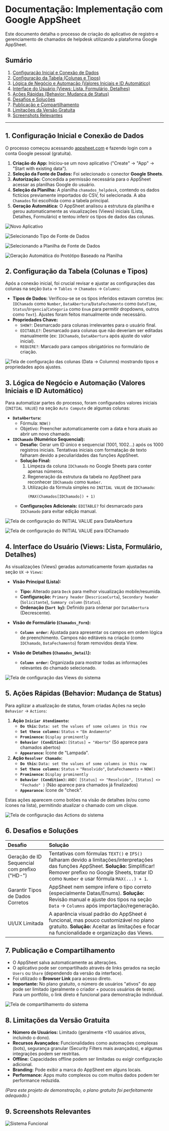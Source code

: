 # Documentação: Implementação com Google AppSheet

Este documento detalha o processo de criação do aplicativo de registro e gerenciamento de chamados de helpdesk utilizando a plataforma Google AppSheet.

## Sumário

1.  [Configuração Inicial e Conexão de Dados](#1-configuração-inicial-e-conexão-de-dados)
2.  [Configuração da Tabela (Colunas e Tipos)](#2-configuração-da-tabela-colunas-e-tipos)
3.  [Lógica de Negócio e Automação (Valores Iniciais e ID Automático)](#3-lógica-de-negócio-e-automação-valores-iniciais-e-id-automático)
4.  [Interface do Usuário (Views: Lista, Formulário, Detalhes)](#4-interface-do-usuário-views-lista-formulário-detalhes)
5.  [Ações Rápidas (Behavior: Mudança de Status)](#5-ações-rápidas-behavior-mudança-de-status)
6.  [Desafios e Soluções](#6-desafios-e-soluções)
7.  [Publicação e Compartilhamento](#7-publicação-e-compartilhamento)
8.  [Limitações da Versão Gratuita](#8-limitações-da-versão-gratuita)
9.  [Screenshots Relevantes](#9-screenshots-relevantes)

---

## 1. Configuração Inicial e Conexão de Dados

O processo começou acessando [appsheet.com](https://www.appsheet.com/) e fazendo login com a conta Google pessoal (gratuita).

1.  **Criação do App:** Iniciou-se um novo aplicativo ("Create" -> "App" -> "Start with existing data").
2.  **Seleção da Fonte de Dados:** Foi selecionado o conector **Google Sheets**.
3.  **Autorização:** Concedida a permissão necessária para o AppSheet acessar as planilhas Google do usuário.
4.  **Seleção da Planilha:** A planilha `chamados_helpdesk`, contendo os dados fictícios previamente importados do CSV, foi selecionada. A aba `Chamados` foi escolhida como a tabela principal.
5.  **Geração Automática:** O AppSheet analisou a estrutura da planilha e gerou automaticamente as visualizações (Views) iniciais (Lista, Detalhes, Formulário) e tentou inferir os tipos de dados das colunas.

![Novo Aplicativo](google-appsheet/screenshots/HelpdeskAPP_Inicio1.png)

![Selecionando Tipo de Fonte de Dados](google-appsheet/screenshots/HelpdeskAPP_inicio2.png)

![Selecionando a Planilha de Fonte de Dados](google-appsheet/screenshots/HelpdeskAPP_inicio3.png)

![Geração Automática do Protótipo Baseado na Planilha](google-appsheet/screenshots/HelpdeskAPP_inicio4.png)



## 2. Configuração da Tabela (Colunas e Tipos)

Após a conexão inicial, foi crucial revisar e ajustar as configurações das colunas na seção `Data` -> `Tables` -> `Chamados` -> `Columns`:

*   **Tipos de Dados:** Verificou-se se os tipos inferidos estavam corretos (ex: `IDChamado` como `Number`, `DataAbertura`/`DataFechamento` como `DateTime`, `Status`/`Urgencia`/`Categoria` como `Enum` para permitir dropdowns, outros como `Text`). Ajustes foram feitos manualmente onde necessário.
*   **Propriedades Chave:**
    *   `SHOW?`: Desmarcado para colunas irrelevantes para o usuário final.
    *   `EDITABLE?`: Desmarcado para colunas que não deveriam ser editadas manualmente (ex: `IDChamado`, `DataAbertura` após ajuste do valor inicial).
    *   `REQUIRE?`: Marcado para campos obrigatórios no formulário de criação.

![Tela de configuração das colunas (`Data` -> `Columns`) mostrando tipos e propriedades após ajustes.](google-appsheet/screenshots/HelpdeskAPP_Colunas.png)


## 3. Lógica de Negócio e Automação (Valores Iniciais e ID Automático)

Para automatizar partes do processo, foram configurados valores iniciais (`INITIAL VALUE`) na seção `Auto Compute` de algumas colunas:

*   **`DataAbertura`:**
    *   Fórmula: `NOW()`
    *   Objetivo: Preencher automaticamente com a data e hora atuais ao abrir um novo chamado.
*   **`IDChamado` (Numérico Sequencial):**
    *   **Desafio:** Gerar um ID único e sequencial (1001, 1002...) após os 1000 registros iniciais. Tentativas iniciais com formatação de texto falharam devido a peculiaridades das funções AppSheet.
    *   **Solução Final:**
        1.  Limpeza da coluna `IDChamado` no Google Sheets para conter apenas números.
        2.  Regeneração da estrutura da tabela no AppSheet para reconhecer `IDChamado` como `Number`.
        3.  Utilização da fórmula simples no `INITIAL VALUE` de `IDChamado`:
            ```appsheet
            (MAX(Chamados[IDChamado]) + 1)
            ```
    *   **Configurações Adicionais:** `EDITABLE?` foi desmarcado para `IDChamado` para evitar edição manual.

![Tela de configuração do `INITIAL VALUE` para `DataAbertura`](google-appsheet/screenshots/HelpdeskAPP_formula_Initial_Dataabertura.png)

![Tela de configuração do `INITIAL VALUE` para `IDChamado`](google-appsheet/screenshots/HelpdeskAPP_formula_Initial_IDchamado.png)



## 4. Interface do Usuário (Views: Lista, Formulário, Detalhes)

As visualizações (Views) geradas automaticamente foram ajustadas na seção `UX` -> `Views`:

*   **Visão Principal (Lista):**
    *   **Tipo:** Alterado para `Deck` para melhor visualização mobile/resumida.
    *   **Configuração:** `Primary header` (`DescricaoCurta`), `Secondary header` (`Solicitante`), `Summary column` (`Status`).
    *   **Ordenação (`Sort by`):** Definido para ordenar por `DataAbertura` (Decrescente).
    
*   **Visão de Formulário (`Chamados_Form`):**
    *   **`Column order`:** Ajustada para apresentar os campos em ordem lógica de preenchimento. Campos não editáveis na criação (como `IDChamado`, `DataFechamento`) foram removidos desta View.
*   **Visão de Detalhes (`Chamados_Detail`):**
    *   **`Column order`:** Organizada para mostrar todas as informações relevantes do chamado selecionado.

![Tela de configuração das Views do sistema](google-appsheet/screenshots/HelpdeskAPP_Config_Telas.gif)



## 5. Ações Rápidas (Behavior: Mudança de Status)

Para agilizar a atualização de status, foram criadas Ações na seção `Behavior` -> `Actions`:

1.  **Ação `Iniciar Atendimento`:**
    *   **`Do this`:** `Data: set the values of some columns in this row`
    *   **`Set these columns`:** `Status` = `"Em Andamento"`
    *   **`Prominence`:** `Display prominently`
    *   **`Behavior (Condition)`:** `[Status] = "Aberto"` (Só aparece para chamados abertos)
    *   **`Appearance`:** Ícone de "Lampada".
2.  **Ação `Resolver Chamado`:**
    *   **`Do this`:** `Data: set the values of some columns in this row`
    *   **`Set these columns`:** `Status` = `"Resolvido"`, `DataFechamento` = `NOW()`
    *   **`Prominence`:** `Display prominently`
    *   **`Behavior (Condition)`:** `AND( [Status] <> "Resolvido", [Status] <> "Fechado" )` (Não aparece para chamados já finalizados)
    *   **`Appearance`:** Ícone de "check".

Estas ações aparecem como botões na visão de detalhes (e/ou como ícones na lista), permitindo atualizar o chamado com um clique.

![Tela de configuração das Actions do sistema](google-appsheet/screenshots/HelpdeskAPP_Config_Actions.gif)


## 6. Desafios e Soluções

| Desafio                                    | Solução                                                                                                                                                               |
| :----------------------------------------- | :-------------------------------------------------------------------------------------------------------------------------------------------------------------------- |
| Geração de ID Sequencial com prefixo ("HD-") | Tentativas com fórmulas `TEXT()` e `IFS()` falharam devido a limitações/interpretações das funções AppSheet. **Solução:** Simplificar! Remover prefixo no Google Sheets, tratar ID como `Number` e usar fórmula `MAX(...) + 1`. |
| Garantir Tipos de Dados Corretos          | AppSheet nem sempre infere o tipo correto (especialmente Datas/Enums). **Solução:** Revisão manual e ajuste dos tipos na seção `Data` -> `Columns` após importação/regeneração. |
| UI/UX Limitada                             | A aparência visual padrão do AppSheet é funcional, mas pouco customizável no plano gratuito. **Solução:** Aceitar as limitações e focar na funcionalidade e organização das Views. |

## 7. Publicação e Compartilhamento

*   O AppSheet salva automaticamente as alterações.
*   O aplicativo pode ser compartilhado através de links gerados na seção `Users` ou `Share` (dependendo da versão da interface).
*   Foi utilizado o **Browser Link** para acesso direto.
*   **Importante:** No plano gratuito, o número de usuários "ativos" do app pode ser limitado (geralmente o criador + poucos usuários de teste). Para um portfólio, o link direto é funcional para demonstração individual.

![Tela de compartilhamento do sistema](google-appsheet/screenshots/HelpdeskAPP_Compartilhar_links.png)



## 8. Limitações da Versão Gratuita

*   **Número de Usuários:** Limitado (geralmente <10 usuários ativos, incluindo o dono).
*   **Recursos Avançados:** Funcionalidades como automações complexas (bots), segurança granular (Security Filters mais avançados), e algumas integrações podem ser restritas.
*   **Offline:** Capacidades offline podem ser limitadas ou exigir configuração adicional.
*   **Branding:** Pode exibir a marca do AppSheet em alguns locais.
*   **Performance:** Apps muito complexos ou com muitos dados podem ter performance reduzida.

*(Para este projeto de demonstração, o plano gratuito foi perfeitamente adequado.)*

## 9. Screenshots Relevantes


![Sistema Funcional](google-appsheet/screenshots/APPSheet_HelpDesk_APP_Desktop_Web.gif)

